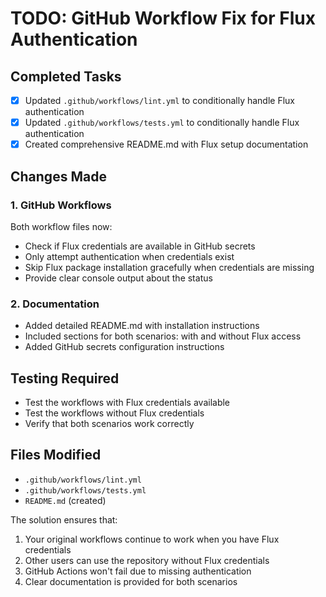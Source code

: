# TODO: GitHub Workflow Fix for Flux Authentication

## Completed Tasks
- [x] Updated `.github/workflows/lint.yml` to conditionally handle Flux authentication
- [x] Updated `.github/workflows/tests.yml` to conditionally handle Flux authentication  
- [x] Created comprehensive README.md with Flux setup documentation

## Changes Made

### 1. GitHub Workflows
Both workflow files now:
- Check if Flux credentials are available in GitHub secrets
- Only attempt authentication when credentials exist
- Skip Flux package installation gracefully when credentials are missing
- Provide clear console output about the status

### 2. Documentation
- Added detailed README.md with installation instructions
- Included sections for both scenarios: with and without Flux access
- Added GitHub secrets configuration instructions

## Testing Required
- Test the workflows with Flux credentials available
- Test the workflows without Flux credentials
- Verify that both scenarios work correctly

## Files Modified
- `.github/workflows/lint.yml`
- `.github/workflows/tests.yml`
- `README.md` (created)

The solution ensures that:
1. Your original workflows continue to work when you have Flux credentials
2. Other users can use the repository without Flux credentials
3. GitHub Actions won't fail due to missing authentication
4. Clear documentation is provided for both scenarios
